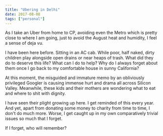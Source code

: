 ```yaml
---
title: "Ubering in Delhi"
date: 2017-08-08
tags: ["personal"]
---
```


As I take an Uber from home to CP, avoiding even the Metro which is pretty close to where I am going, just to avoid the August heat and humidity, I feel a sense of deja vu.

I have been here before. Sitting in an AC cab. While poor, half naked, dirty children play alongside open drains or near heaps of trash. What did they do to deserve this life? What can I do to help? Why do I always forget about them once I go back to my comfortable house in sunny California?

At this moment, the misguided and immature memo by an obliviously privileged Googler is causing immense hurt and drama all across Silicon Valley. Meanwhile, these kids and their mothers are wondering what to eat and where to shit with dignity.

I have seen their plight growing up here. I get reminded of this every year. And yet, apart from donating some money to charity from time to time, I don't do much more. Worse, I get caught up in my own comparatively trivial issues so much that I forget.

If I forget, who will remember?
